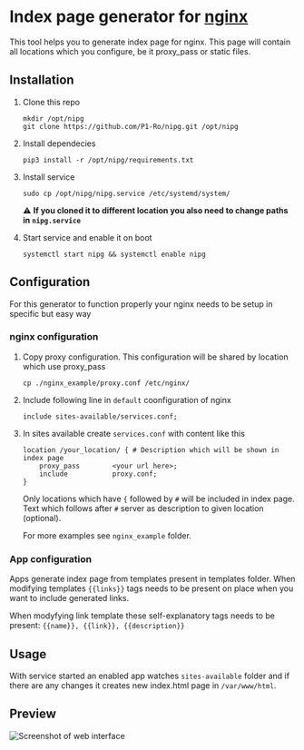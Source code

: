 # Index page generator for [nginx](https://www.nginx.com/)
This tool helps you to generate index page for nginx. This page will contain all locations which you configure, be it proxy_pass or static files.

## Installation
1. Clone this repo 
    ```
    mkdir /opt/nipg
    git clone https://github.com/P1-Ro/nipg.git /opt/nipg
    ```

2. Install dependecies
    ```
   pip3 install -r /opt/nipg/requirements.txt
   ```

3. Install service 
    ```
    sudo cp /opt/nipg/nipg.service /etc/systemd/system/
    ```
   :warning: **If you cloned it to different location you also need to change paths in `nipg.service`**

4. Start service and enable it on boot
    ```
   systemctl start nipg && systemctl enable nipg
   ```

## Configuration
For this generator to function properly your nginx needs to be setup in specific but easy way
### nginx configuration
1. Copy proxy configuration. This configuration will be shared by location which use proxy_pass
    ```
   cp ./nginx_example/proxy.conf /etc/nginx/
    ```
2. Include following line in `default` coonfiguration of nginx
    ```
   include sites-available/services.conf;
    ```
3. In sites available create `services.conf` with content like this
    ```
   location /your_location/ { # Description which will be shown in index page
        proxy_pass        <your url here>;
        include           proxy.conf;
    }
   ```
   
   Only locations which have `{` followed by `#` will be included in index page.
   Text which follows after `#` server as description to given location (optional).
   
   For more examples see `nginx_example` folder.

### App configuration
Apps generate index page from templates present in templates folder.
When modifying templates `{{links}}` tags needs to be present on place when you want to include generated links.

When modyfying link template these self-explanatory tags needs to be present: `{{name}}, {{link}}, {{description}} `

## Usage
With service started an enabled app watches `sites-available` folder and if there are any changes it creates new index.html page in `/var/www/html`.

## Preview
![Screenshot of web interface](https://github.com/P1-Ro/nipg/blob/master/preview.png)